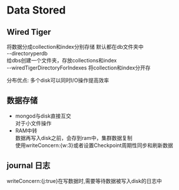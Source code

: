 # Data Stored
## Wired Tiger
将数据分成collection和index分别存储
默认都在db文件夹中  
--directoryperdb  
给dbs创建一个文件夹，存放collections和index  
--wiredTigerDirectoryForIndexes 
将collection和index分开存

分布优点:
多个disk可以同时I/O操作提高效率

## 数据存储
- mongod与disk直接互交  
  对于小文件操作
- RAM中转   
  数据再写入disk之前，会存到ram中，集群数据复制  
  使用writeConcern:{w:3}或者设置Checkpoint周期性同步和刷新数据
## journal 日志
  writeConcern:{j:true}在写数据时,需要等待数据被写入disk的日志中